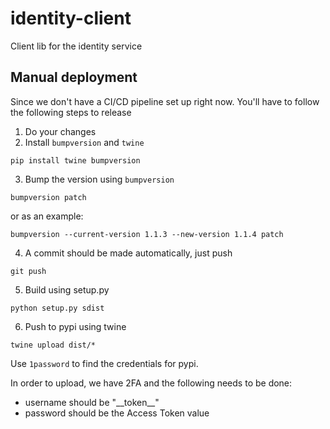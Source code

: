 # identity-client
Client lib for the identity service


## Manual deployment
Since we don't have a CI/CD pipeline set up right now. You'll have to follow the following steps to release

1. Do your changes
2. Install `bumpversion` and `twine`
```
pip install twine bumpversion
```
3. Bump the version using `bumpversion`
```
bumpversion patch
```
or as an example:
```
bumpversion --current-version 1.1.3 --new-version 1.1.4 patch
```
4. A commit should be made automatically, just push
```
git push
```
5. Build using setup.py
```
python setup.py sdist
```
6. Push to pypi using twine
```
twine upload dist/*
```
Use `1password` to find the credentials for pypi.

In order to upload, we have 2FA and the following needs to be done:
- username should be "\_\_token__"
- password should be the Access Token value